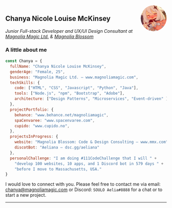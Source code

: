 <img align='right' src="https://raw.githubusercontent.com/magnoliamagic/magnoliamagic/main/images/paimonshy-circle.png" width="16%" style="border-radius: 50%; margin-left: 20px;">
<div>
<h2>Chanya Nicole Louise McKinsey</h2>
<p>
    <em>
        Junior Full-stack Developer and UX/UI Design Consultant at 
        <a href="https://magnoliamagic.com">Magnolia Magic Ltd.</a> &  
        <a href="https://magnoliamagic.com">Magnolia Blossom</a> 
    </em>
</p>
</div>

###  A little about me

```javascript
const Chanya = {
  fullName: "Chanya Nicole Louise McKinsey",
  genderAge: "Female, 25",
  business: "Magnolia Magic Ltd. — www.magnoliamagic.com",
  techSkills: {
    code: ["HTML", "CSS", "Javascript", "Python", "Java"],
    tools: ["Node.js", "npm", "Bootstrap", "Adobe"],
    architecture: ["Design Patterns", "Microservices", "Event-driven" ],
  },
  projectPortfolio: {
    behance: "www.behance.net/magnoliamagic",
    spaCenvaree: "www.spacenvaree.com",
    cupido: "www.cupido.no",
  },
  projectsInProgress: {
    website: "Magnolia Blossom: Code & Design Consulting — www.mmx.com",
    discotBot: "Aeliana — dsc.gg/aeliana"
  },
  personalChallenge: "I am doing #111CodeChallenge that I will " + 
    "develop 100 websites, 10 apps, and 1 Discord bot in 579 days " +
    "before I move to Massachusetts, USA."
}
```

<p>I would love to connect with you. Please feel free to contact me via email: <a href="mailto:chanya@magnoliamagic.com">chanya@magnoliamagic.com</a> or Discord: <code>SOULO Aelia#8888</code> for a chat or to start a new project.</p>

---
